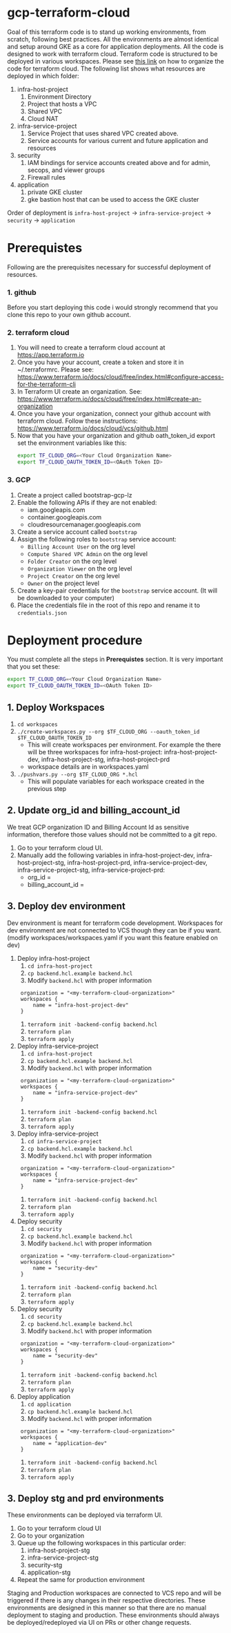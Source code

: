 # gcp-terraform-cloud
Goal of this terraform code is to stand up working environments, from scratch, following best practices. All the 
environments are almost identical and setup around GKE as a core for application deployments. All the code is
designed to work with terraform cloud. Terraform code is structured to be deployed in various workspaces. Please see 
[this link](https://www.terraform.io/docs/cloud/workspaces/repo-structure.html#structuring-repos-for-multiple-environments) 
on how to organize the code for terraform cloud. The following list shows what resources are deployed in which folder:
1. infra-host-project
   1. Environment Directory
   1. Project that hosts a VPC
   1. Shared VPC
   1. Cloud NAT
1. infra-service-project
   1. Service Project that uses shared VPC created above.
   1. Service accounts for various current and future application and resources
1. security
   1. IAM bindings for service accounts created above and for admin, secops, and viewer groups
   1. Firewall rules
1. application
   1. private GKE cluster
   1. gke bastion host that can be used to access the GKE cluster 

Order of deployment is `infra-host-project` -> `infra-service-project` -> `security` -> `application`

# Prerequistes
Following are the prerequisites necessary for successful deployment of resources.
 
### 1. github
Before you start deploying this code i would strongly recommend that you clone this repo to your own github account.

### 2. terraform cloud
1. You will need to create a terraform cloud account at https://app.terraform.io
1. Once you have your account, create a token and store it in ~/.terraformrc. Please see: https://www.terraform.io/docs/cloud/free/index.html#configure-access-for-the-terraform-cli
1. In Terraform UI create an organization. See: https://www.terraform.io/docs/cloud/free/index.html#create-an-organization
1. Once you have your organization, connect your github account with terraform cloud. Follow these instructions: https://www.terraform.io/docs/cloud/vcs/github.html
1. Now that you have your organization and github oath_token_id export set the environment variables like this:
   ```bash
   export TF_CLOUD_ORG=<Your Cloud Organization Name>
   export TF_CLOUD_OAUTH_TOKEN_ID=<OAuth Token ID>
   ```

### 3. GCP
1. Create a project called bootstrap-gcp-lz
1. Enable the following APIs if they are not enabled:
   * iam.googleapis.com
   * container.googleapis.com
   * cloudresourcemanager.googleapis.com
1. Create a service account called `bootstrap`
1. Assign the following roles to `bootstrap` service account:
   * `Billing Account User` on the org level
   * `Compute Shared VPC Admin` on the org level
   * `Folder Creator` on the org level
   * `Organization Viewer` on the org level
   * `Project Creator` on the org level
   * `Owner` on the project level
1. Create a key-pair credentials for the `bootstrap` service account. (It will be downloaded to your computer)
1. Place the credentials file in the root of this repo and rename it to `credentials.json`

# Deployment procedure
You must complete all the steps in **Prerequistes** section. It is very important that you set these:
```bash
export TF_CLOUD_ORG=<Your Cloud Organization Name>
export TF_CLOUD_OAUTH_TOKEN_ID=<OAuth Token ID>
```

## 1. Deploy Workspaces
1. `cd workspaces`
1. `./create-workspaces.py --org $TF_CLOUD_ORG --oauth_token_id $TF_CLOUD_OAUTH_TOKEN_ID`
   * This will create workspaces per environment. For example the there will be three workspaces for infra-host-project:
     infra-host-project-dev, infra-host-project-stg, infra-host-project-prd
   * workspace details are in workspaces.yaml
1. `./pushvars.py --org $TF_CLOUD_ORG *.hcl`
   * This will populate variables for each workspace created in the previous step

## 2. Update org_id and billing_account_id
We treat GCP organization ID and Billing Account Id as sensitive information, therefore those values should not be
committed to a git repo.
1. Go to your terraform cloud UI.
1. Manually add the following variables in infra-host-project-dev, infra-host-project-stg, infra-host-project-prd, 
infra-service-project-dev, infra-service-project-stg, infra-service-project-prd:
   * org_id = <your gcp organization ID>
   * billing_account_id = <your organization billing account id>
   
## 3. Deploy dev environment
Dev environment is meant for terraform code development. Workspaces for dev environment are not connected to VCS though
they can be if you want. (modify workspaces/workspaces.yaml if you want this feature enabled on dev)

1. Deploy infra-host-project
   1. `cd infra-host-project`
   1. `cp backend.hcl.example backend.hcl`
   1. Modify `backend.hcl` with proper information
   ```hcl
    organization = "<my-terraform-cloud-organization>"
    workspaces {
        name = "infra-host-project-dev"
    }
   ```
   1. `terraform init -backend-config backend.hcl`
   1. `terraform plan`
   1. `terraform apply`
1. Deploy infra-service-project
   1. `cd infra-host-project`
   1. `cp backend.hcl.example backend.hcl`
   1. Modify `backend.hcl` with proper information
   ```hcl
    organization = "<my-terraform-cloud-organization>"
    workspaces {
        name = "infra-service-project-dev"
    }
   ```
   1. `terraform init -backend-config backend.hcl`
   1. `terraform plan`
   1. `terraform apply`
1. Deploy infra-service-project
   1. `cd infra-service-project`
   1. `cp backend.hcl.example backend.hcl`
   1. Modify `backend.hcl` with proper information
   ```hcl
    organization = "<my-terraform-cloud-organization>"
    workspaces {
        name = "infra-service-project-dev"
    }
   ```
   1. `terraform init -backend-config backend.hcl`
   1. `terraform plan`
   1. `terraform apply`
1. Deploy security
   1. `cd security`
   1. `cp backend.hcl.example backend.hcl`
   1. Modify `backend.hcl` with proper information
   ```hcl
    organization = "<my-terraform-cloud-organization>"
    workspaces {
        name = "security-dev"
    }
   ```
   1. `terraform init -backend-config backend.hcl`
   1. `terraform plan`
   1. `terraform apply`
1. Deploy security
   1. `cd security`
   1. `cp backend.hcl.example backend.hcl`
   1. Modify `backend.hcl` with proper information
   ```hcl
    organization = "<my-terraform-cloud-organization>"
    workspaces {
        name = "security-dev"
    }
   ```
   1. `terraform init -backend-config backend.hcl`
   1. `terraform plan`
   1. `terraform apply`
1. Deploy application
   1. `cd application`
   1. `cp backend.hcl.example backend.hcl`
   1. Modify `backend.hcl` with proper information
   ```hcl
    organization = "<my-terraform-cloud-organization>"
    workspaces {
        name = "application-dev"
    }
   ```
   1. `terraform init -backend-config backend.hcl`
   1. `terraform plan`
   1. `terraform apply`

## 3. Deploy stg and prd environments
These environments can be deployed via terraform UI.
1. Go to your terraform cloud UI
1. Go to your organization
1. Queue up the following workspaces in this particular order:
   1. infra-host-project-stg
   1. infra-service-project-stg
   1. security-stg
   1. application-stg
1. Repeat the same for production environment

Staging and Production workspaces are connected to VCS repo and will be triggered if there is any changes in their 
respective directories. These environments are designed in this manner so that there are no manual deployment to staging
and production. These environments should always be deployed/redeployed via UI on PRs or other change requests.
